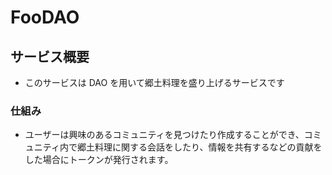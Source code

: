# FooDAO

## サービス概要

- このサービスは DAO を用いて郷土料理を盛り上げるサービスです

### 仕組み

- ユーザーは興味のあるコミュニティを見つけたり作成することができ、コミュニティ内で郷土料理に関する会話をしたり、情報を共有するなどの貢献をした場合にトークンが発行されます。
